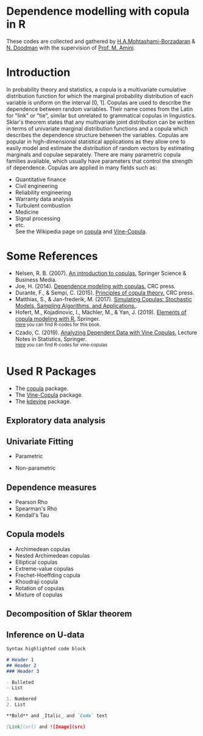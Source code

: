 # Dependence modelling with copula in R
These codes are collected and gathered by [H.A.Mohtashami-Borzadaran](https://hamb8066.github.io/homepage) & [N. Doodman](https://www.researchgate.net/profile/Neda_Doodman) with the supervision of [Prof. M. Amini](http://m-amini.profcms.um.ac.ir).

# Introduction
In probability theory and statistics, a copula is a multivariate cumulative distribution function for which the marginal probability distribution of each variable is uniform on the interval [0, 1]. Copulas are used to describe the dependence between random variables. Their name comes from the Latin for "link" or "tie", similar but unrelated to grammatical copulas in linguistics. Sklar's theorem states that any multivariate joint distribution can be written in terms of univariate marginal distribution functions and a copula which describes the dependence structure between the variables. Copulas are popular in high-dimensional statistical applications as they allow one to easily model and estimate the distribution of random vectors by estimating marginals and copulae separately. There are many parametric copula families available, which usually have parameters that control the strength of dependence. Copulas are applied in many fields such as:  
* Quantitative finance  
* Civil engineering  
* Reliability engineering  
* Warranty data analysis  
* Turbulent combustion  
* Medicine  
* Signal processing  
* etc.  
See the Wikipedia page on [copula](https://en.wikipedia.org/wiki/Copula_(probability_theory)) and [Vine-Copula](https://en.wikipedia.org/wiki/Vine_copula).

# Some References
* Nelsen, R. B. (2007). [An introduction to copulas.](https://www.springer.com/gp/book/9780387286594) Springer Science & Business Media.  
* Joe, H. (2014). [Dependence modeling with copulas.](https://www.routledge.com/Dependence-Modeling-with-Copulas/Joe/p/book/9781466583221) CRC press.  
* Durante, F., & Sempi, C. (2015). [Principles of copula theory.](https://www.routledge.com/Principles-of-Copula-Theory-1st-Edition/Durante-Sempi/p/book/9781439884423) CRC press.  
* Matthias, S., & Jan-frederik, M. (2017). [Simulating Copulas: Stochastic Models, Sampling Algorithms, and Applications.](https://www.worldscientific.com/worldscibooks/10.1142/10265).  
* Hofert, M., Kojadinovic, I., Mächler, M., & Yan, J. (2019). [Elements of copula modeling with R.](https://www.springer.com/gp/book/9783319896342) Springer.  
<sup> [Here](http://copula.r-forge.r-project.org/book) you can find R-codes for this book. </sup>  
* Czado, C. (2019). [Analyzing Dependent Data with Vine Copulas.](https://www.springer.com/gp/book/9783030137847) Lecture Notes in Statistics, Springer.  
<sup> [Here](https://www.groups.ma.tum.de/en/statistics/people/claudia-czado/r-code-to-analyzing-dependent-data-with-vinecopulas/) you can find R-codes for vine-copulas </sup>  

# Used R Packages
* The [copula](https://cran.r-project.org/web/packages/copula/index.html) package.
* The [Vine-Copula](https://github.com/tnagler/VineCopula) package.
* The [kdevine](https://github.com/tnagler/kdevine) package.

## Exploratory data analysis

## Univariate Fitting  
- Parametric  

- Non-parametric  


## Dependence measures
- Pearson Rho
- Spearman's Rho
- Kendall's Tau

## Copula models
- Archimedean copulas 
- Nested Archimedean copulas
- Elliptical copulas
- Extreme-value copulas
- Frechet-Hoeffding copula
- Khoudraji copula
- Rotation of copulas
- Mixture of copulas

## Decomposition of Sklar theorem


## Inference on U-data



```markdown
Syntax highlighted code block

# Header 1
## Header 2
### Header 3

- Bulleted
- List

1. Numbered
2. List

**Bold** and _Italic_ and `Code` text

[Link](url) and ![Image](src)
```


